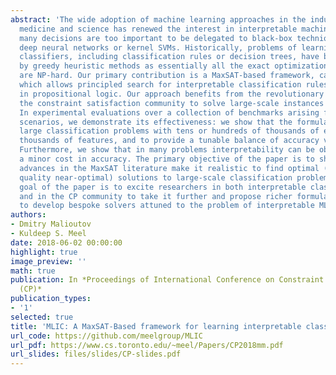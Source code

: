 ```yaml
---
abstract: 'The wide adoption of machine learning approaches in the industry, government,
  medicine and science has renewed the interest in interpretable machine learning:
  many decisions are too important to be delegated to black-box techniques such as
  deep neural networks or kernel SVMs. Historically, problems of learning interpretable
  classifiers, including classification rules or decision trees, have been approached
  by greedy heuristic methods as essentially all the exact optimization formulations
  are NP-hard. Our primary contribution is a MaxSAT-based framework, called MLIC,
  which allows principled search for interpretable classification rules expressible
  in propositional logic. Our approach benefits from the revolutionary advances in
  the constraint satisfaction community to solve large-scale instances of such problems.
  In experimental evaluations over a collection of benchmarks arising from practical
  scenarios, we demonstrate its effectiveness: we show that the formulation can solve
  large classification problems with tens or hundreds of thousands of examples and
  thousands of features, and to provide a tunable balance of accuracy vs. interpretability.
  Furthermore, we show that in many problems interpretability can be obtained at only
  a minor cost in accuracy. The primary objective of the paper is to show that recent
  advances in the MaxSAT literature make it realistic to find optimal (or very high
  quality near-optimal) solutions to large-scale classification problems. The key
  goal of the paper is to excite researchers in both interpretable classification
  and in the CP community to take it further and propose richer formulations, and
  to develop bespoke solvers attuned to the problem of interpretable ML.'
authors:
- Dmitry Malioutov
- Kuldeep S. Meel
date: 2018-06-02 00:00:00
highlight: true
image_preview: ''
math: true
publication: In *Proceedings of International Conference on Constraint Programming
  (CP)*
publication_types:
- '1'
selected: true
title: 'MLIC: A MaxSAT-Based framework for learning interpretable classification rules'
url_code: https://github.com/meelgroup/MLIC
url_pdf: https://www.cs.toronto.edu/~meel/Papers/CP2018mm.pdf
url_slides: files/slides/CP-slides.pdf
---
```


